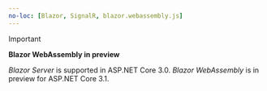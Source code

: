 ```yaml
---
no-loc: [Blazor, SignalR, blazor.webassembly.js]
---
```

> [!IMPORTANT]
> **Blazor WebAssembly in preview**
>
> *Blazor Server* is supported in ASP.NET Core 3.0. *Blazor WebAssembly* is in preview for ASP.NET Core 3.1.
